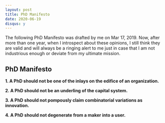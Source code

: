 ```yaml
---
layout: post
title: PhD Manifesto
date: 2020-06-19
disqus: y
---
```


The following PhD Manifesto was drafted by me on Mar 17, 2019. Now, after more than one year, when I introspect about these opinions, I still think they are valid and will always be a ringing alert to me just in case that I am not industrious enough or deviate from my ultimate mission.

## PhD Manifesto

**1\. A PhD should not be one of the inlays on the edifice of an organization.** 

**2\. A PhD should not be an underling of the capital system.** 

**3\. A PhD should not pompously claim combinatorial variations as innovation.** 

**4\. A PhD should not degenerate from a maker into a user.**
